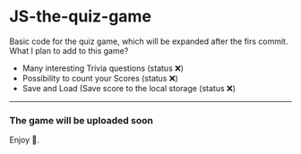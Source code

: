 # JS-the-quiz-game
Basic code for the quiz game, which will be expanded after the firs commit.
What I plan to add to this game?
<ul>
 <li> Many interesting Trivia questions (status ❌)</li>
 <li> Possibility to count your Scores (status ❌)</li>
 <li> Save and Load (Save score to the local storage (status ❌)</li>
</ul>
<hr>
<h3> The game will be uploaded soon </h3>
Enjoy 🙂.
